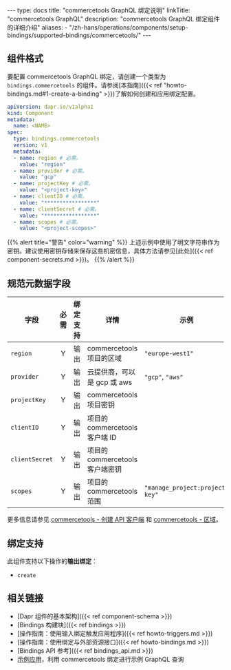 <Meaning-Based Translation>
---
type: docs
title: "commercetools GraphQL 绑定说明"
linkTitle: "commercetools GraphQL"
description: "commercetools GraphQL 绑定组件的详细介绍"
aliases:
  - "/zh-hans/operations/components/setup-bindings/supported-bindings/commercetools/"
---

## 组件格式

要配置 commercetools GraphQL 绑定，请创建一个类型为 `bindings.commercetools` 的组件。请参阅[本指南]({{< ref "howto-bindings.md#1-create-a-binding" >}})了解如何创建和应用绑定配置。

```yaml
apiVersion: dapr.io/v1alpha1
kind: Component
metadata:
  name: <NAME>
spec:
  type: bindings.commercetools
  version: v1
  metadata:
  - name: region # 必需。
    value: "region"
  - name: provider # 必需。
    value: "gcp"
  - name: projectKey # 必需。
    value: "<project-key>"
  - name: clientID # 必需。
    value: "*****************"
  - name: clientSecret # 必需。
    value: "*****************"
  - name: scopes # 必需。
    value: "<project-scopes>"
```

{{% alert title="警告" color="warning" %}}
上述示例中使用了明文字符串作为密钥。建议使用密钥存储来保存这些机密信息，具体方法请参见[此处]({{< ref component-secrets.md >}})。
{{% /alert %}}

## 规范元数据字段

| 字段              | 必需 | 绑定支持 |  详情 | 示例 |
|--------------------|:--------:|------------|-----|---------|
| `region` | Y | 输出 | commercetools 项目的区域 | `"europe-west1"` |
| `provider` | Y | 输出 | 云提供商，可以是 gcp 或 aws | `"gcp"`, `"aws"` |
| `projectKey` | Y | 输出 | commercetools 项目密钥 |  |
| `clientID` | Y | 输出 | 项目的 commercetools 客户端 ID |  |
| `clientSecret` | Y | 输出 | 项目的 commercetools 客户端密钥 |  |
| `scopes` | Y | 输出 | 项目的 commercetools 范围 | `"manage_project:project-key"` |

更多信息请参见 [commercetools - 创建 API 客户端](https://docs.commercetools.com/getting-started/create-api-client#create-an-api-client) 和 [commercetools - 区域](https://docs.commercetools.com/api/general-concepts#regions)。

## 绑定支持

此组件支持以下操作的**输出绑定**：

- `create`

## 相关链接

- [Dapr 组件的基本架构]({{< ref component-schema >}})
- [Bindings 构建块]({{< ref bindings >}})
- [操作指南：使用输入绑定触发应用程序]({{< ref howto-triggers.md >}})
- [操作指南：使用绑定与外部资源接口]({{< ref howto-bindings.md >}})
- [Bindings API 参考]({{< ref bindings_api.md >}})
- [示例应用](https://github.com/dapr/samples/tree/master/commercetools-graphql-sample)，利用 commercetools 绑定进行示例 GraphQL 查询